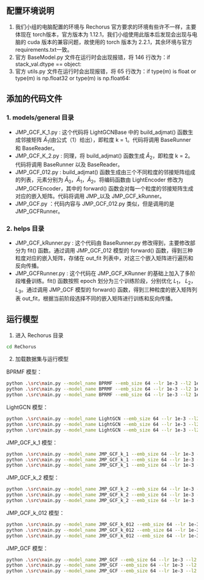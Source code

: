 ## 配置环境说明

1. 我们小组的电脑配置的环境与 Rechorus 官方要求的环境有些许不一样，主要体现在 torch版本，官方版本为 1.12.1，我们小组使用此版本后发现会出现与电脑的 cuda 版本的兼容问题，故使用的 torch 版本为 2.2.1，其余环境与官方 requirements.txt一致。
2. 官方 BaseModel.py  文件在运行时会出现报错，将 146 行改为：if stack_val.dtype == object: 
3. 官方 utils.py 文件在运行时会出现报错，将 65 行改为：if type(m) is float or type(m) is np.float32 or type(m) is np.float64:

## 添加的代码文件

### 1. models/general 目录

- JMP\_GCF\_K\_1.py : 这个代码将 LightGCNBase 中的 build\_adjmat() 函数生成邻接矩阵 $\hat{A}_1$(由公式（1）给出），即粒度 k = 1。代码将调用 BaseRunner 和 BaseReader。
- JMP\_GCF\_K\_2.py : 同理，将 build\_adjmat() 函数生成 $\hat{A}_2$，即粒度 k = 2。代码将调用 BaseRunner 以及 BaseReader。
- JMP\_GCF\_012.py : build\_adjmat() 函数生成由三个不同粒度的邻接矩阵组成的列表，元素分别为 $\hat{A}_0$，$\hat{A}_1$，$\hat{A}_2$。将编码函数由 LightEncoder 修改为 JMP\_GCFEncoder，其中的 forward() 函数会对每一个粒度的邻接矩阵生成对应的嵌入矩阵。代码将调用 JMP_以及 JMP\_GCF\_kRunner。
- JMP\_GCF.py ：代码内容与 JMP\_GCF\_012.py 类似，但是调用的是 JMP_GCFRunner。

### 2. helps 目录

- JMP\_GCF\_kRunner.py : 这个代码由 BaseRunner.py 修改得到，主要修改部分为 fit() 函数。通过调用 JMP\_GCF\_012 模型的 forward() 函数，得到三种粒度对应的嵌入矩阵，存储在 out\_fit 列表中，对这三个嵌入矩阵进行遍历和反向传播。
- JMP\_GCFRunner.py : 这个代码在 JMP\_GCF\_KRunner 的基础上加入了多阶段堆叠训练。fit() 函数按照 epoch 划分为三个训练阶段，分别优化 $L_1$， $L_2$， $L_3$。通过调用 JMP\_GCF 模型的 forward() 函数，得到三种粒度的嵌入矩阵列表 out\_fit，根据当前阶段选择不同的嵌入矩阵进行训练和反向传播。

## 运行模型

1. 进入 Rechorus 目录

```sh
cd ReChorus
```

2. 加载数据集与运行模型

BPRMF 模型：

```sh
python .\src\main.py --model_name BPRMF --emb_size 64 --lr 1e-3 --l2 1e-06  --dataset Grocery_and_Gourmet_Food --gpu "0" --num_workers 0
python .\src\main.py --model_name BPRMF --emb_size 64 --lr 1e-3 --l2 1e-06  --dataset MIND_Large\MINDTOPK --gpu "0" --num_workers 0
python .\src\main.py --model_name BPRMF --emb_size 64 --lr 1e-3 --l2 1e-06  --dataset MovieLens_1M\ML_1MTOPK --gpu "0" --num_workers 0
```

LightGCN 模型：

```sh
python .\src\main.py --model_name LightGCN --emb_size 64 --lr 1e-3 --l2 1e-06  --dataset Grocery_and_Gourmet_Food --gpu "0" --num_workers 0
python .\src\main.py --model_name LightGCN --emb_size 64 --lr 1e-3 --l2 1e-06  --dataset MIND_Large\MINDTOPK --gpu "0" --num_workers 0
python .\src\main.py --model_name LightGCN --emb_size 64 --lr 1e-3 --l2 1e-06  --dataset MovieLens_1M\ML_1MTOPK --gpu "0" --num_workers 0
```

JMP_GCF_k_1 模型：

```sh
python .\src\main.py --model_name JMP_GCF_k_1 --emb_size 64 --lr 1e-3 --l2 1e-06  --dataset Grocery_and_Gourmet_Food --gpu "0" --num_workers 0
python .\src\main.py --model_name JMP_GCF_k_1 --emb_size 64 --lr 1e-3 --l2 1e-06  --dataset MIND_Large\MINDTOPK --gpu "0" --num_workers 0
python .\src\main.py --model_name JMP_GCF_k_1 --emb_size 64 --lr 1e-3 --l2 1e-06  --dataset MovieLens_1M\ML_1MTOPK --gpu "0" --num_workers 0
```

JMP_GCF_k_2 模型：

```sh
python .\src\main.py --model_name JMP_GCF_k_2 --emb_size 64 --lr 1e-3 --l2 1e-06  --dataset Grocery_and_Gourmet_Food --gpu "0" --num_workers 0
python .\src\main.py --model_name JMP_GCF_k_2 --emb_size 64 --lr 1e-3 --l2 1e-06  --dataset MIND_Large\MINDTOPK --gpu "0" --num_workers 0
python .\src\main.py --model_name JMP_GCF_k_2 --emb_size 64 --lr 1e-3 --l2 1e-06  --dataset MovieLens_1M\ML_1MTOPK --gpu "0" --num_workers 0
```

JMP_GCF_k_012 模型：

```sh
python .\src\main.py --model_name JMP_GCF_k_012 --emb_size 64 --lr 1e-3 --l2 1e-06  --dataset Grocery_and_Gourmet_Food --gpu "0" --num_workers 0
python .\src\main.py --model_name JMP_GCF_k_012 --emb_size 64 --lr 1e-3 --l2 1e-06  --dataset MIND_Large\MINDTOPK --gpu "0" --num_workers 0
python .\src\main.py --model_name JMP_GCF_k_012 --emb_size 64 --lr 1e-3 --l2 1e-06  --dataset MovieLens_1M\ML_1MTOPK --gpu "0" --num_workers 0
```

JMP_GCF 模型：

```sh
python .\src\main.py --model_name JMP_GCF --emb_size 64 --lr 1e-3 --l2 1e-06  --dataset Grocery_and_Gourmet_Food --gpu "0" --num_workers 0
python .\src\main.py --model_name JMP_GCF --emb_size 64 --lr 1e-3 --l2 1e-06  --dataset MIND_Large\MINDTOPK --gpu "0" --num_workers 0
python .\src\main.py --model_name JMP_GCF --emb_size 64 --lr 1e-3 --l2 1e-06  --dataset MovieLens_1M\ML_1MTOPK --gpu "0" --num_workers 0
```
